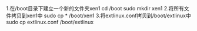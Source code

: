 1.在/boot目录下建立一个新的文件夹xen1
cd /boot
sudo mkdir xen1
2.将所有文件拷贝到xen1中
sudo cp * /boot/xen1
3.将extlinux.conf拷贝到/boot/extlinux中
sudo cp extlinux.conf /boot/extlinux
